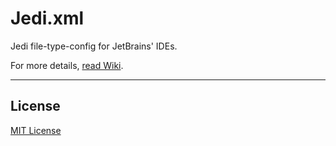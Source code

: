 # Jedi.xml

Jedi file-type-config for JetBrains' IDEs.

For more details, [read Wiki](https://github.com/cssmagic/jedi.xml/wiki).

***

## License

[MIT License](http://www.opensource.org/licenses/mit-license.php)

